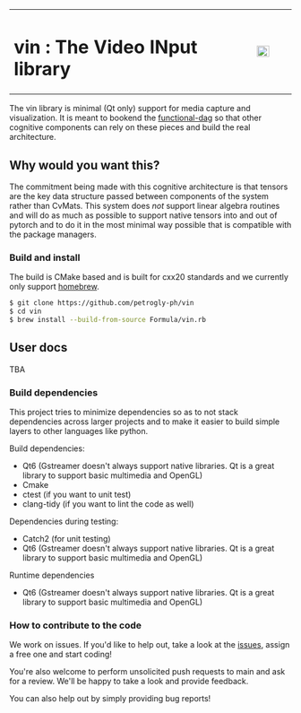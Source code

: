 <table style="border-collapse: collapse; border: none;" cellspacing="0" border="0px" cellpadding="0">
<tr>
  <td width=70%><h1>vin : The Video INput library</h1></td>
  <td><img src="https://github.com/petrogly-ph/vin/assets/3150543/2e1181e7-7a8a-466b-979c-ecb515c77722" width="40%" height="40%" align="right"></td>
</tr>
</table>


The vin library is minimal (Qt only) support for media capture and visualization. It is meant to bookend the [functional-dag](https://github.com/petrogly-ph/functional-dag/) so that other cognitive components can rely on these pieces and build the real architecture. 

## Why would you want this?
The commitment being made with this cognitive architecture is that tensors are the key data structure passed between components of the system rather than CvMats. This system does _not_ support linear algebra routines and will do as much as possible to support native tensors into and out of pytorch and to do it in the most minimal way possible that is compatible with the package managers. 

### Build and install
The build is CMake based and is built for cxx20 standards and we currently only support [homebrew](https://brew.sh/). 

``` bash
$ git clone https://github.com/petrogly-ph/vin
$ cd vin
$ brew install --build-from-source Formula/vin.rb
```

## User docs
TBA

### Build dependencies
This project tries to minimize dependencies so as to not stack dependencies across larger projects and to make it easier to build simple layers to other languages like python. 

Build dependencies:
* Qt6 (Gstreamer doesn't always support native libraries. Qt is a great library to support basic multimedia and OpenGL)
* Cmake
* ctest (if you want to unit test)
* clang-tidy (if you want to lint the code as well)

Dependencies during testing:
* Catch2 (for unit testing)
* Qt6 (Gstreamer doesn't always support native libraries. Qt is a great library to support basic multimedia and OpenGL)
  
Runtime dependencies
* Qt6 (Gstreamer doesn't always support native libraries. Qt is a great library to support basic multimedia and OpenGL)

### How to contribute to the code
We work on issues. If you'd like to help out, take a look at the [issues](https://github.com/petrogly-ph/vin/issues), assign a free one and start coding! 

You're also welcome to perform unsolicited push requests to main and ask for a review. We'll be happy to take a look and provide feedback.

You can also help out by simply providing bug reports! 
